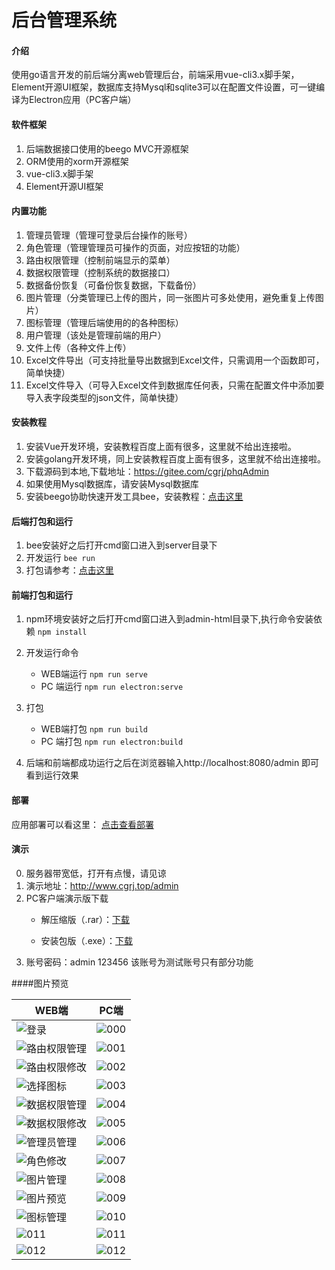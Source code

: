 # 后台管理系统

#### 介绍
使用go语言开发的前后端分离web管理后台，前端采用vue-cli3.x脚手架，Element开源UI框架，数据库支持Mysql和sqlite3可以在配置文件设置，可一键编译为Electron应用（PC客户端）

#### 软件框架
1. 后端数据接口使用的beego MVC开源框架
2. ORM使用的xorm开源框架
3. vue-cli3.x脚手架
4. Element开源UI框架

#### 内置功能
1. 管理员管理（管理可登录后台操作的账号）
2. 角色管理（管理管理员可操作的页面，对应按钮的功能）
3. 路由权限管理（控制前端显示的菜单）
4. 数据权限管理（控制系统的数据接口）
5. 数据备份恢复（可备份恢复数据，下载备份）
6. 图片管理（分类管理已上传的图片，同一张图片可多处使用，避免重复上传图片）
7. 图标管理（管理后端使用的的各种图标）
8. 用户管理（该处是管理前端的用户）
9. 文件上传（各种文件上传）
10. Excel文件导出（可支持批量导出数据到Excel文件，只需调用一个函数即可，简单快捷）
11. Excel文件导入（可导入Excel文件到数据库任何表，只需在配置文件中添加要导入表字段类型的json文件，简单快捷）

#### 安装教程
1. 安装Vue开发环境，安装教程百度上面有很多，这里就不给出连接啦。
2. 安装golang开发环境，同上安装教程百度上面有很多，这里就不给出连接啦。
3. 下载源码到本地,下载地址：<a href="https://gitee.com/cgrj/phqAdmin" target="_blank">https://gitee.com/cgrj/phqAdmin</a>
4. 如果使用Mysql数据库，请安装Mysql数据库
5. 安装beego协助快速开发工具bee，安装教程：<a href="https://beego.me/docs/install/bee.md" target="_blank">点击这里</a>

#### 后端打包和运行
  1. bee安装好之后打开cmd窗口进入到server目录下
  2. 开发运行 
  ``bee run``
 3. 打包请参考：<a href="https://beego.me/docs/install/bee.md" target="_blank">点击这里</a>
#### 前端打包和运行
  1. npm环境安装好之后打开cmd窗口进入到admin-html目录下,执行命令安装依赖
  ``npm install``
  
  2. 开发运行命令  
  
      * WEB端运行 ``npm run serve``
     * PC 端运行  ``npm run electron:serve``
    
  3. 打包  
  
     * WEB端打包   ``npm run build``
     * PC 端打包  ``npm run electron:build``
  4. 后端和前端都成功运行之后在浏览器输入http://localhost:8080/admin 即可看到运行效果
  
#### 部署
 应用部署可以看这里： <a href="https://beego.me/docs/deploy/" target="_blank">点击查看部署</a>

#### 演示
0. 服务器带宽低，打开有点慢，请见谅
1. 演示地址：<a href="http://www.cgrj.top/admin" target="_blank">http://www.cgrj.top/admin</a> 
2. PC客户端演示版下载  
    * 解压缩版（.rar）：<a href="http://www.cgrj.top/admin-img/phq_admin_pc.rar" target="_blank">下载</a> 
      
    * 安装包版（.exe）：<a href="http://www.cgrj.top/admin-img/phq_admin_pc.exe" target="_blank">下载</a> 
3. 账号密码：admin  123456  该账号为测试账号只有部分功能  

####图片预览

|WEB端|PC端|
|--|--|
| ![登录](http://www.cgrj.top/admin-img/web/000.jpg)| ![000](http://www.cgrj.top/admin-img/pc/000.jpg) |
| ![路由权限管理](http://www.cgrj.top/admin-img/web/001.jpg)| ![001](http://www.cgrj.top/admin-img/pc/001.jpg) |
| ![路由权限修改](http://www.cgrj.top/admin-img/web/002.jpg)| ![002](http://www.cgrj.top/admin-img/pc/002.jpg) |
| ![选择图标](http://www.cgrj.top/admin-img/web/003.jpg)| ![003](http://www.cgrj.top/admin-img/pc/003.jpg)  |
| ![数据权限管理](http://www.cgrj.top/admin-img/web/004.jpg) | ![004](http://www.cgrj.top/admin-img/pc/004.jpg) |
| ![数据权限修改](http://www.cgrj.top/admin-img/web/005.jpg) | ![005](http://www.cgrj.top/admin-img/pc/005.jpg) |
| ![管理员管理](http://www.cgrj.top/admin-img/web/006.jpg) | ![006](http://www.cgrj.top/admin-img/pc/006.jpg)  |
| ![角色修改](http://www.cgrj.top/admin-img/web/007.jpg) | ![007](http://www.cgrj.top/admin-img/pc/007.jpg)  |
| ![图片管理](http://www.cgrj.top/admin-img/web/008.jpg) | ![008](http://www.cgrj.top/admin-img/pc/008.jpg) |
| ![图片预览](http://www.cgrj.top/admin-img/web/009.jpg) | ![009](http://www.cgrj.top/admin-img/pc/009.jpg) |
| ![图标管理](http://www.cgrj.top/admin-img/web/010.jpg) | ![010](http://www.cgrj.top/admin-img/pc/010.jpg) |
| ![011](http://www.cgrj.top/admin-img/web/011.jpg) | ![011](http://www.cgrj.top/admin-img/pc/011.jpg) |
| ![012](http://www.cgrj.top/admin-img/web/012.jpg) | ![012](http://www.cgrj.top/admin-img/pc/012.jpg) |



